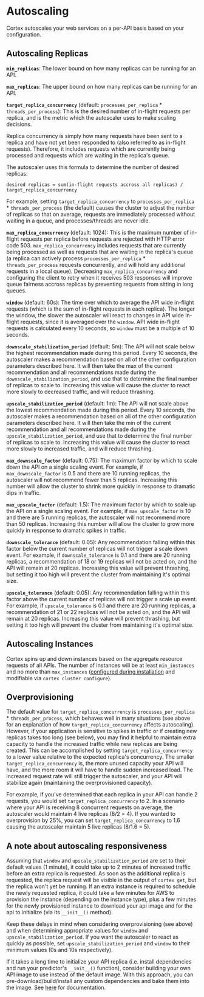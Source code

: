 # Autoscaling

Cortex autoscales your web services on a per-API basis based on your configuration.

## Autoscaling Replicas

**`min_replicas`**: The lower bound on how many replicas can be running for an API.

**`max_replicas`**: The upper bound on how many replicas can be running for an API.

**`target_replica_concurrency`** \(default: `processes_per_replica` \* `threads_per_process`\): This is the desired number of in-flight requests per replica, and is the metric which the autoscaler uses to make scaling decisions.

Replica concurrency is simply how many requests have been sent to a replica and have not yet been responded to \(also referred to as in-flight requests\). Therefore, it includes requests which are currently being processed and requests which are waiting in the replica's queue.

The autoscaler uses this formula to determine the number of desired replicas:

`desired replicas = sum(in-flight requests accross all replicas) / target_replica_concurrency`

For example, setting `target_replica_concurrency` to `processes_per_replica` \* `threads_per_process` \(the default\) causes the cluster to adjust the number of replicas so that on average, requests are immediately processed without waiting in a queue, and processes/threads are never idle.

**`max_replica_concurrency`** \(default: 1024\): This is the maximum number of in-flight requests per replica before requests are rejected with HTTP error code 503. `max_replica_concurrency` includes requests that are currently being processed as well as requests that are waiting in the replica's queue \(a replica can actively process `processes_per_replica` \* `threads_per_process` requests concurrently, and will hold any additional requests in a local queue\). Decreasing `max_replica_concurrency` and configuring the client to retry when it receives 503 responses will improve queue fairness accross replicas by preventing requests from sitting in long queues.

**`window`** \(default: 60s\): The time over which to average the API wide in-flight requests \(which is the sum of in-flight requests in each replica\). The longer the window, the slower the autoscaler will react to changes in API wide in-flight requests, since it is averaged over the `window`. API wide in-flight requests is calculated every 10 seconds, so `window` must be a multiple of 10 seconds.

**`downscale_stabilization_period`** \(default: 5m\): The API will not scale below the highest recommendation made during this period. Every 10 seconds, the autoscaler makes a recommendation based on all of the other configuration parameters described here. It will then take the max of the current recommendation and all recommendations made during the `downscale_stabilization_period`, and use that to determine the final number of replicas to scale to. Increasing this value will cause the cluster to react more slowly to decreased traffic, and will reduce thrashing.

**`upscale_stabilization_period`** \(default: 1m\): The API will not scale above the lowest recommendation made during this period. Every 10 seconds, the autoscaler makes a recommendation based on all of the other configuration parameters described here. It will then take the min of the current recommendation and all recommendations made during the `upscale_stabilization_period`, and use that to determine the final number of replicas to scale to. Increasing this value will cause the cluster to react more slowly to increased traffic, and will reduce thrashing.

**`max_downscale_factor`** \(default: 0.75\): The maximum factor by which to scale down the API on a single scaling event. For example, if `max_downscale_factor` is 0.5 and there are 10 running replicas, the autoscaler will not recommend fewer than 5 replicas. Increasing this number will allow the cluster to shrink more quickly in response to dramatic dips in traffic.

**`max_upscale_factor`** \(default: 1.5\): The maximum factor by which to scale up the API on a single scaling event. For example, if `max_upscale_factor` is 10 and there are 5 running replicas, the autoscaler will not recommend more than 50 replicas. Increasing this number will allow the cluster to grow more quickly in response to dramatic spikes in traffic.

**`downscale_tolerance`** \(default: 0.05\): Any recommendation falling within this factor below the current number of replicas will not trigger a scale down event. For example, if `downscale_tolerance` is 0.1 and there are 20 running replicas, a recommendation of 18 or 19 replicas will not be acted on, and the API will remain at 20 replicas. Increasing this value will prevent thrashing, but setting it too high will prevent the cluster from maintaining it's optimal size.

**`upscale_tolerance`** \(default: 0.05\): Any recommendation falling within this factor above the current number of replicas will not trigger a scale up event. For example, if `upscale_tolerance` is 0.1 and there are 20 running replicas, a recommendation of 21 or 22 replicas will not be acted on, and the API will remain at 20 replicas. Increasing this value will prevent thrashing, but setting it too high will prevent the cluster from maintaining it's optimal size.

## Autoscaling Instances

Cortex spins up and down instances based on the aggregate resource requests of all APIs. The number of instances will be at least `min_instances` and no more than `max_instances` \([configured during installation](../../running-on-aws/install.md) and modifiable via `cortex cluster configure`\).

## Overprovisioning

The default value for `target_replica_concurrency` is `processes_per_replica` \* `threads_per_process`, which behaves well in many situations \(see above for an explanation of how `target_replica_concurrency` affects autoscaling\). However, if your application is sensitive to spikes in traffic or if creating new replicas takes too long \(see below\), you may find it helpful to maintain extra capacity to handle the increased traffic while new replicas are being created. This can be accomplished by setting `target_replica_concurrency` to a lower value relative to the expected replica's concurrency. The smaller `target_replica_concurrency` is, the more unused capacity your API will have, and the more room it will have to handle sudden increased load. The increased request rate will still trigger the autoscaler, and your API will stabilize again \(maintaining the overprovisioned capacity\).

For example, if you've determined that each replica in your API can handle 2 requests, you would set `target_replica_concurrency` to 2. In a scenario where your API is receiving 8 concurrent requests on average, the autoscaler would maintain 4 live replicas \(8/2 = 4\). If you wanted to overprovision by 25%, you can set `target_replica_concurrency` to 1.6 causing the autoscaler maintain 5 live replicas \(8/1.6 = 5\).

## A note about autoscaling responsiveness

Assuming that `window` and `upscale_stabilization_period` are set to their default values \(1 minute\), it could take up to 2 minutes of increased traffic before an extra replica is requested. As soon as the additional replica is requested, the replica request will be visible in the output of `cortex get`, but the replica won't yet be running. If an extra instance is required to schedule the newly requested replica, it could take a few minutes for AWS to provision the instance \(depending on the instance type\), plus a few minutes for the newly provisioned instance to download your api image and for the api to initialize \(via its `__init__()` method\).

Keep these delays in mind when considering overprovisioning \(see above\) and when determining appropriate values for `window` and `upscale_stabilization_period`. If you want the autoscaler to react as quickly as possible, set `upscale_stabilization_period` and `window` to their minimum values \(0s and 10s respectively\).

If it takes a long time to initialize your API replica \(i.e. install dependencies and run your predictor's `__init__()` function\), consider building your own API image to use instead of the default image. With this approach, you can pre-download/build/install any custom dependencies and bake them into the image. See [here](../system-packages.md#custom-docker-image) for documentation.

